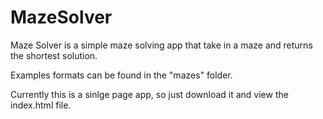 # MazeSolver

Maze Solver is a simple maze solving app that take in a maze and returns the shortest solution. 

Examples formats can be found in the "mazes" folder.

Currently this is a sinlge page app, so just download it and view the index.html file.

